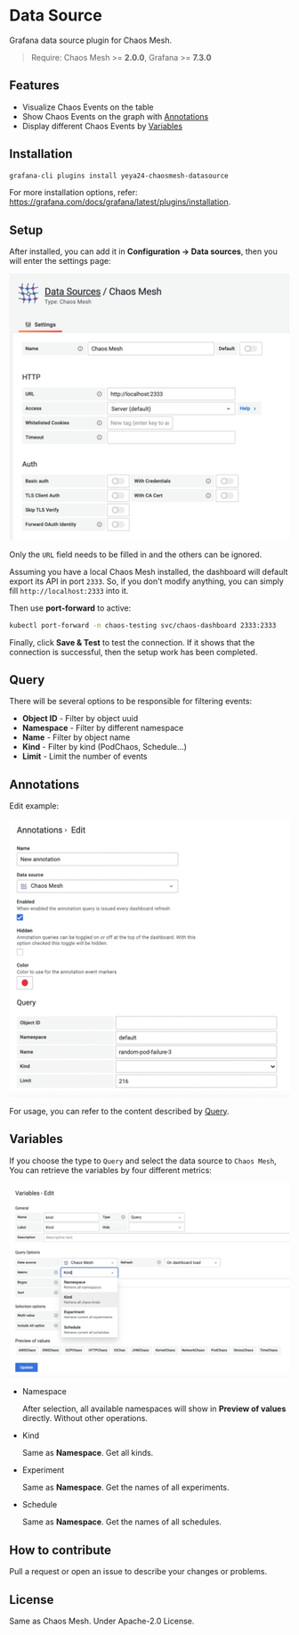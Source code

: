 # Data Source

Grafana data source plugin for Chaos Mesh.

> Require: Chaos Mesh >= **2.0.0**, Grafana >= **7.3.0**

## Features

- Visualize Chaos Events on the table
- Show Chaos Events on the graph with [Annotations](https://grafana.com/docs/grafana/latest/dashboards/annotations/)
- Display different Chaos Events by [Variables](https://grafana.com/docs/grafana/latest/variables/)

## Installation

```sh
grafana-cli plugins install yeya24-chaosmesh-datasource
```

For more installation options, refer: <https://grafana.com/docs/grafana/latest/plugins/installation>.

## Setup

After installed, you can add it in **Configuration -> Data sources**, then you will enter the settings page:

![Settings](src/img/settings.png)

Only the `URL` field needs to be filled in and the others can be ignored.

Assuming you have a local Chaos Mesh installed, the dashboard will default export its API in port `2333`. So, if you don't modify anything, you can simply fill `http://localhost:2333` into it.

Then use **port-forward** to active:

```sh
kubectl port-forward -n chaos-testing svc/chaos-dashboard 2333:2333
```

Finally, click **Save & Test** to test the connection. If it shows that the connection is successful, then the setup work has been completed.

## Query

There will be several options to be responsible for filtering events:

- **Object ID** - Filter by object uuid
- **Namespace** - Filter by different namespace
- **Name** - Filter by object name
- **Kind** - Filter by kind (PodChaos, Schedule...)
- **Limit** - Limit the number of events

## Annotations

Edit example:

![Annotations](src/img/annotations.png)

For usage, you can refer to the content described by [Query](#query).

## Variables

If you choose the type to `Query` and select the data source to `Chaos Mesh`, You can retrieve
the variables by four different metrics:

![Variables](src/img/variables.png)

- Namespace

  After selection, all available namespaces will show in **Preview of values** directly. Without other operations.

- Kind

  Same as **Namespace**. Get all kinds.

- Experiment

  Same as **Namespace**. Get the names of all experiments.

- Schedule

  Same as **Namespace**. Get the names of all schedules.

## How to contribute

Pull a request or open an issue to describe your changes or problems.

## License

Same as Chaos Mesh. Under Apache-2.0 License.
